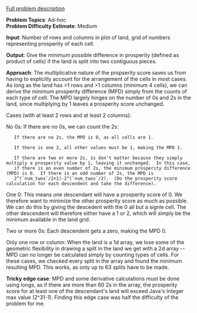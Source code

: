 [Full problem description](https://mausa21.kattis.com/problems/landequality)

**Problem Topics**: Ad-hoc  
**Problem Difficulty Estimate**: Medium

**Input**: Number of rows and columns in plot of land, grid of numbers representing prosperity of each cell.

**Output**: Give the minimum possible difference in prosperity (defined as product of cells) if the land is split into two contiguous pieces.

**Approach**: The multiplicative nature of the propserity score saves us from having to explicitly account for the arrangement of the cells in most cases.
As long as the land has >1 rows and >1 columns (minimum 4 cells), we can derive the minimum prosperity difference (MPD) simply from the counts of each type 
of cell.  The MPD largely hinges on the number of 0s and 2s in the land, since multiplying by 1 leaves a prosperity score unchanged.
 
 Cases (with at least 2 rows and at least 2 columns):
 
   No 0s:
     If there are no 0s, we can count the 2s:
     
       If there are no 2s, the MPD is 0, as all cells are 1.

       If there is one 2, all other values must be 1, making the MPD 1.  

       If there are two or more 2s, 1s don't matter because they simply multiply a prosperity value by 1, leaving it unchanged.  In this case,
       if there is an even number of 2s, the minimum prosperity difference (MPD) is 0.  If there is an odd number of 2s, the MPD is 
       2^(`num_twos`/2+1)-2^(`num_twos`/2).  (Do the prosperity score calculation for each descendent and take the difference).  
     
  One 0: 
    This means one descendant will have a prosperity score of 0.  We therefore want to minimize the other prosperity score as much as possible.  
    We can do this by giving the descedent with the 0 all but a signle cell.  The other descendent will therefore either have a 1 or 2, which will 
    simply be the minimum available in the land grid.  
    
  Two or more 0s:
    Each descendent gets a zero, making the MPD 0.  
 
Only one row or column:
  When the land is a 1d array, we lose some of the geometric flexibility in drawing a split in the land we get with a 2d array -- 
  MPD can no longer be calculated simply by counting types of cells.  For these cases, we checked every split in the array and found the minimum 
  resulting MPD.  This works, as only up to 63 splits have to be made.  
  
**Tricky edge case**: MPD and some derivative calculations must be done using longs, as if there are more than 60 2s in the array, the prosperity score
for at least one of the descendant's land will exceed Java's Integer max value (2^31-1).  Finding this edge case was half the difficulty of the problem
for me.  
    
      
